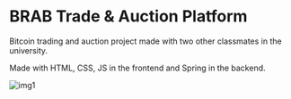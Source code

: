 # BRAB Trade & Auction Platform

Bitcoin trading and auction project made with two other classmates in the university.

Made with HTML, CSS, JS in the frontend and Spring in the backend.

![img1](https://user-images.githubusercontent.com/28623967/187431645-7ff7901e-291d-4bfb-a554-e25e7676ee12.png)
